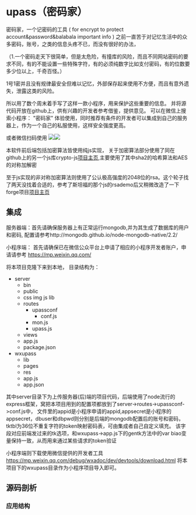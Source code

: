 # upass（密码家）
密码家，一个记密码的工具 ( for encrypt to protect account&amp;password&amp;balabala important info )
之前一直苦于对记忆生活中的众多密码，账号，之类的信息头疼不已，而没有很好的办法，

（1.一个密码走天下很简单，但是太危险，有撞库的风险，而且不同网站密码的要求不同，有的不能设置一些特殊字符，有的必须纯数字比如支付密码，有的位数要多少位以上，千奇百怪。）

1号1密并且没有规律最安全但难以记忆，外部保存起来使用不方便，而且有意外遗失，泄露这类的风险。

所以用了数个周末着手写了这样一款小程序，用来保护这些重要的信息。
并将源代码开放在github上，供有兴趣的开发者参考借鉴，提供意见。
可以在微信上搜索小程序： "密码家" 体验使用，同时推荐有条件的开发者可以集成到自己的服务器上，作为一个自己的私服使用，这样安全强度更高。

或者微信扫码使用
![](http://default.buditem.com/img/qr.jpg)![](https://github.com/zihuatanejp/upass/raw/master/wxupass/res/img/wxxiaoqr.jpg)


本软件前后端包括加密算法皆使用纯js实现，
关于加密算法部分使用了同在github上的另一个js库crypto-js[项目主页](https://github.com/brix/crypto-js),主要使用了其中sha2的哈希算法和AES的对称加解密

至于js实现的非对称加密算法则使用了公认极高强度的2048位的rsa。这个轮子找了两天没找着合适的，参考了斯坦福的那个js的rsademo后又稍微改造了一下forge项目[项目主页](https://github.com/digitalbazaar/forge)

## 集成
服务器端：首先请确保服务器上有正常运行mongodb,并为其生成了数据库的用户和密码, 配置请参考http://mongodb.github.io/node-mongodb-native/2.2/

小程序端： 首先请确保已在微信公众平台上申请了相应的小程序开发者账户，申请请参考 https://mp.weixin.qq.com/

将本项目克隆下来到本地，
目录结构为：

* server
	* bin
	* public
  	* css img js lib
  * routes
    * upassconf
      * conf.js
    * mon.js 
    * upass.js
  * views
  * app.js
  * package.json
* wxupass
	* lib
	* pages
	* res
	* app.js
	* app.json

其中server目录下为上传服务器(后)端的项目代码，后端使用了node流行的express框架，窝把本项目用到的配置项都放到了server->routes->upassconf->conf.js中，
文件里的appid是小程序申请的appid,appsecret是小程序的appsecret，dbuser和dbpwd则分别是后端的mongodb配置后的账号和密码，
tktbl为36位不重复字符的token映射密码表，可由集成者自己自定义填充。
该字段对应前端发过来的tk选项，和wxupass->app.js下的gentk方法中的var biao变量保持一致，从而用来通过某些请求的token验证

小程序端则下载使用微信提供的开发者工具 https://mp.weixin.qq.com/debug/wxadoc/dev/devtools/download.html 将本项目下的wxupass目录作为小程序项目导入即可。

## 源码剖析
### 应用结构
